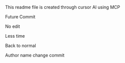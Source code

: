 This readme file is created through cursor AI using MCP

Future Commit

No edit

Less time

Back to normal

Author name change commit